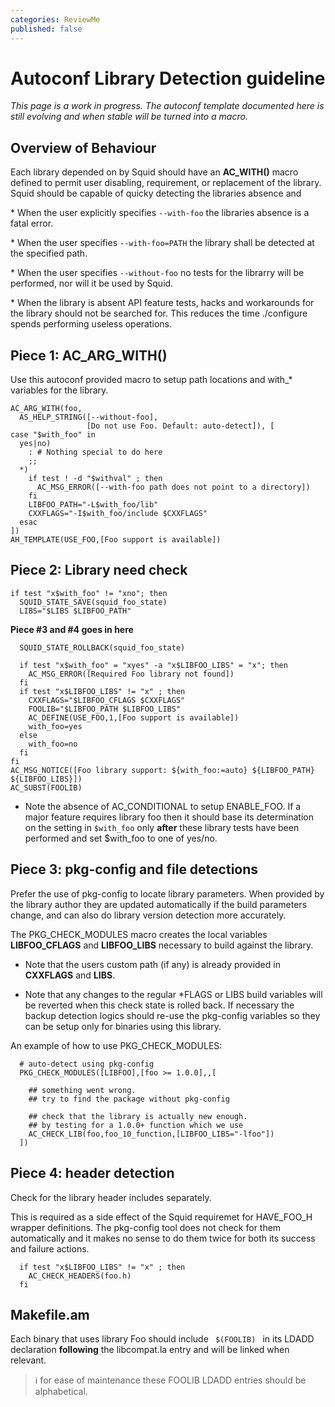 ```yaml
---
categories: ReviewMe
published: false
---
```

# Autoconf Library Detection guideline

*This page is a work in progress. The autoconf template documented here
is still evolving and when stable will be turned into a macro.*

## Overview of Behaviour

Each library depended on by Squid should have an **AC_WITH()** macro
defined to permit user disabling, requirement, or replacement of the
library. Squid should be capable of quicky detecting the libraries
absence and

\* When the user explicitly specifies `--with-foo` the libraries absence
is a fatal error.

\* When the user specifies `--with-foo=PATH` the library shall be
detected at the specified path.

\* When the user specifies `--without-foo` no tests for the librarry
will be performed, nor will it be used by Squid.

\* When the library is absent API feature tests, hacks and workarounds
for the library should not be searched for. This reduces the time
./configure spends performing useless operations.

## Piece 1: AC_ARG_WITH()

Use this autoconf provided macro to setup path locations and with_\*
variables for the library.

    AC_ARG_WITH(foo,
      AS_HELP_STRING([--without-foo],
                     [Do not use Foo. Default: auto-detect]), [
    case "$with_foo" in
      yes|no)
        : # Nothing special to do here
        ;;
      *)
        if test ! -d "$withval" ; then
          AC_MSG_ERROR([--with-foo path does not point to a directory])
        fi
        LIBFOO_PATH="-L$with_foo/lib"
        CXXFLAGS="-I$with_foo/include $CXXFLAGS"
      esac
    ])
    AH_TEMPLATE(USE_FOO,[Foo support is available])

## Piece 2: Library need check

    if test "x$with_foo" != "xno"; then
      SQUID_STATE_SAVE(squid_foo_state)
      LIBS="$LIBS $LIBFOO_PATH"

**Piece \#3 and \#4 goes in here**

``` 
  SQUID_STATE_ROLLBACK(squid_foo_state)

  if test "x$with_foo" = "xyes" -a "x$LIBFOO_LIBS" = "x"; then
    AC_MSG_ERROR([Required Foo library not found])
  fi
  if test "x$LIBFOO_LIBS" != "x" ; then
    CXXFLAGS="$LIBFOO_CFLAGS $CXXFLAGS"
    FOOLIB="$LIBFOO_PATH $LIBFOO_LIBS"
    AC_DEFINE(USE_FOO,1,[Foo support is available])
    with_foo=yes
  else
    with_foo=no
  fi
fi
AC_MSG_NOTICE([Foo library support: ${with_foo:=auto} ${LIBFOO_PATH} ${LIBFOO_LIBS}])
AC_SUBST(FOOLIB)
```

  - Note the absence of AC_CONDITIONAL to setup ENABLE_FOO. If a major
    feature requires library foo then it should base its determination
    on the setting in `$with_foo` only **after** these library tests
    have been performed and set $with_foo to one of yes/no.

## Piece 3: pkg-config and file detections

Prefer the use of pkg-config to locate library parameters. When provided
by the library author they are updated automatically if the build
parameters change, and can also do library version detection more
accurately.

The PKG_CHECK_MODULES macro creates the local variables
**LIBFOO_CFLAGS** and **LIBFOO_LIBS** necessary to build against the
library.

  - Note that the users custom path (if any) is already provided in
    **CXXFLAGS** and **LIBS**.

  - Note that any changes to the regular \*FLAGS or LIBS build variables
    will be reverted when this check state is rolled back. If necessary
    the backup detection logics should re-use the pkg-config variables
    so they can be setup only for binaries using this library.

An example of how to use PKG_CHECK_MODULES:

``` 
  # auto-detect using pkg-config
  PKG_CHECK_MODULES([LIBFOO],[foo >= 1.0.0],,[

    ## something went wrong.
    ## try to find the package without pkg-config

    ## check that the library is actually new enough.
    ## by testing for a 1.0.0+ function which we use
    AC_CHECK_LIB(foo,foo_10_function,[LIBFOO_LIBS="-lfoo"])
  ])
```

## Piece 4: header detection

Check for the library header includes separately.

This is required as a side effect of the Squid requiremet for
HAVE_FOO_H wrapper definitions. The pkg-config tool does not check for
them automatically and it makes no sense to do them twice for both its
success and failure actions.

``` 
  if test "x$LIBFOO_LIBS" != "x" ; then
    AC_CHECK_HEADERS(foo.h)
  fi
```

## Makefile.am

Each binary that uses library Foo should include `  $(FOOLIB)  ` in its
LDADD declaration **following** the libcompat.la entry and will be
linked when relevant.

> :information_source:
    for ease of maintenance these FOOLIB LDADD entries should be
    alphabetical.

